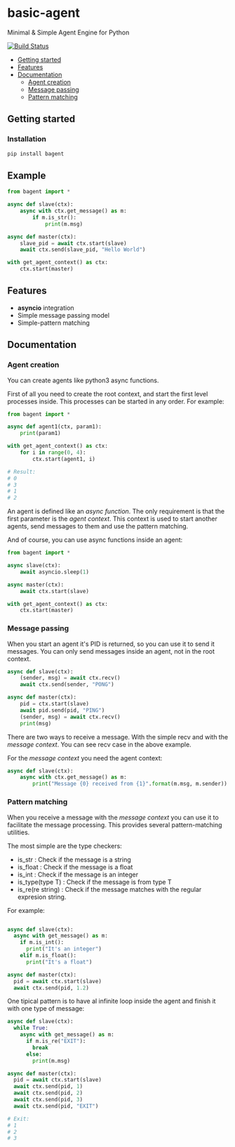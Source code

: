 # basic-agent
Minimal &amp; Simple Agent Engine for Python

[![Build Status](https://travis-ci.org/jepemo/basic-agent.svg?branch=master)](https://travis-ci.org/jepemo/basic-agent)

- [Getting started](#getting-started)
- [Features](#features)
- [Documentation](#documentation)
  - [Agent creation](#agent-creation)
  - [Message passing](#message-passing)
  - [Pattern matching](#pattern-matching)


## Getting started

### Installation

```bash
pip install bagent
```

## Example

```python
from bagent import *

async def slave(ctx):
    async with ctx.get_message() as m:
        if m.is_str():
            print(m.msg)

async def master(ctx):
    slave_pid = await ctx.start(slave)
    await ctx.send(slave_pid, "Hello World")

with get_agent_context() as ctx:
    ctx.start(master)
```

## Features
- **asyncio** integration
- Simple message passing model
- Simple-pattern matching

## Documentation

### Agent creation
You can create agents like python3 async functions.

First of all you need to create the root context, and start the first level processes inside. This processes can be started in any order.
For example:

```python
from bagent import *

async def agent1(ctx, param1):
    print(param1)

with get_agent_context() as ctx:
    for i in range(0, 4):
        ctx.start(agent1, i)

# Result:
# 0
# 3
# 1
# 2
```

An agent is defined like an *async function*. The only requirement is that the first parameter is the *agent context*. This context is used to start another agents, send messages to them and use the pattern matching.

And of course, you can use async functions inside an agent:

```python
from bagent import *

async slave(ctx):
    await asyncio.sleep(1)

async master(ctx):
    await ctx.start(slave)

with get_agent_context() as ctx:
    ctx.start(master)
```

### Message passing

When you start an agent it's PID is returned, so you can use it to send it messages. You can only send messages inside an agent, not in the root context.

```python
async def slave(ctx):
    (sender, msg) = await ctx.recv()
    await ctx.send(sender, "PONG")

async def master(ctx):
    pid = ctx.start(slave)
    await pid.send(pid, "PING")
    (sender, msg) = await ctx.recv()
    print(msg)
```

There are two ways to receive a message. With the simple recv and with the *message context*. You can see recv case in the above example.

For the *message context* you need the agent context:

```python
async def slave(ctx):
    async with ctx.get_message() as m:
        print("Message {0} received from {1}".format(m.msg, m.sender))
```


### Pattern matching

When you receive a message with the *message context* you can use it to facilitate the message processing. This provides several pattern-matching utilities.

The most simple are the type checkers:
 - is_str : Check if the message is a string
 - is_float : Check if the message is a float
 - is_int : Check if the message is an integer
 - is_type(type T) : Check if the message is from type T
 - is_re(re string) : Check if the message matches with the regular expresion string.

For example:
```python

async def slave(ctx):
  async with get_message() as m:
    if m.is_int():
      print("It's an integer")
    elif m.is_float():
      print("It's a float")

async def master(ctx):
  pid = await ctx.start(slave)
  await ctx.send(pid, 1.2)
```

One tipical pattern is to have al infinite loop inside the agent and finish it with one type of message:

```python
async def slave(ctx):
  while True:
    async with get_message() as m:
      if m.is_re("EXIT"):
        break
      else:
        print(m.msg)

async def master(ctx):
  pid = await ctx.start(slave)
  await ctx.send(pid, 1)
  await ctx.send(pid, 2)
  await ctx.send(pid, 3)
  await ctx.send(pid, "EXIT")

# Exit:
# 1
# 2
# 3
```
